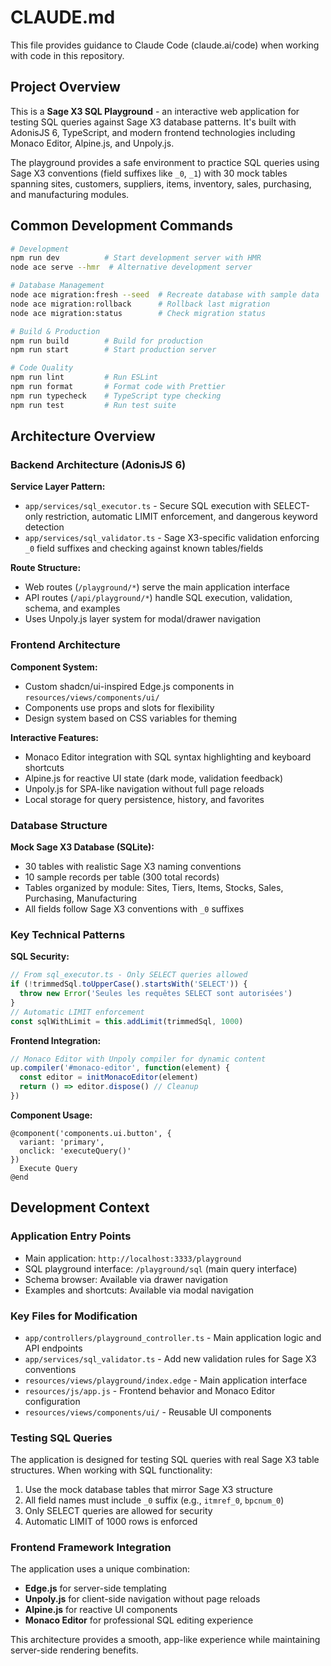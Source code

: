 # CLAUDE.md

This file provides guidance to Claude Code (claude.ai/code) when working with code in this repository.

## Project Overview

This is a **Sage X3 SQL Playground** - an interactive web application for testing SQL queries against Sage X3 database patterns. It's built with AdonisJS 6, TypeScript, and modern frontend technologies including Monaco Editor, Alpine.js, and Unpoly.js.

The playground provides a safe environment to practice SQL queries using Sage X3 conventions (field suffixes like `_0`, `_1`) with 30 mock tables spanning sites, customers, suppliers, items, inventory, sales, purchasing, and manufacturing modules.

## Common Development Commands

```bash
# Development
npm run dev          # Start development server with HMR
node ace serve --hmr  # Alternative development server

# Database Management
node ace migration:fresh --seed  # Recreate database with sample data
node ace migration:rollback      # Rollback last migration
node ace migration:status        # Check migration status

# Build & Production
npm run build        # Build for production
npm run start        # Start production server

# Code Quality
npm run lint         # Run ESLint
npm run format       # Format code with Prettier
npm run typecheck    # TypeScript type checking
npm run test         # Run test suite
```

## Architecture Overview

### Backend Architecture (AdonisJS 6)

**Service Layer Pattern:**
- `app/services/sql_executor.ts` - Secure SQL execution with SELECT-only restriction, automatic LIMIT enforcement, and dangerous keyword detection
- `app/services/sql_validator.ts` - Sage X3-specific validation enforcing `_0` field suffixes and checking against known tables/fields

**Route Structure:**
- Web routes (`/playground/*`) serve the main application interface
- API routes (`/api/playground/*`) handle SQL execution, validation, schema, and examples
- Uses Unpoly.js layer system for modal/drawer navigation

### Frontend Architecture

**Component System:**
- Custom shadcn/ui-inspired Edge.js components in `resources/views/components/ui/`
- Components use props and slots for flexibility
- Design system based on CSS variables for theming

**Interactive Features:**
- Monaco Editor integration with SQL syntax highlighting and keyboard shortcuts
- Alpine.js for reactive UI state (dark mode, validation feedback)
- Unpoly.js for SPA-like navigation without full page reloads
- Local storage for query persistence, history, and favorites

### Database Structure

**Mock Sage X3 Database (SQLite):**
- 30 tables with realistic Sage X3 naming conventions
- 10 sample records per table (300 total records)
- Tables organized by module: Sites, Tiers, Items, Stocks, Sales, Purchasing, Manufacturing
- All fields follow Sage X3 conventions with `_0` suffixes

### Key Technical Patterns

**SQL Security:**
```typescript
// From sql_executor.ts - Only SELECT queries allowed
if (!trimmedSql.toUpperCase().startsWith('SELECT')) {
  throw new Error('Seules les requêtes SELECT sont autorisées')
}
// Automatic LIMIT enforcement
const sqlWithLimit = this.addLimit(trimmedSql, 1000)
```

**Frontend Integration:**
```javascript
// Monaco Editor with Unpoly compiler for dynamic content
up.compiler('#monaco-editor', function(element) {
  const editor = initMonacoEditor(element)
  return () => editor.dispose() // Cleanup
})
```

**Component Usage:**
```edge
@component('components.ui.button', {
  variant: 'primary',
  onclick: 'executeQuery()'
})
  Execute Query
@end
```

## Development Context

### Application Entry Points
- Main application: `http://localhost:3333/playground`
- SQL playground interface: `/playground/sql` (main query interface)
- Schema browser: Available via drawer navigation
- Examples and shortcuts: Available via modal navigation

### Key Files for Modification
- `app/controllers/playground_controller.ts` - Main application logic and API endpoints
- `app/services/sql_validator.ts` - Add new validation rules for Sage X3 conventions
- `resources/views/playground/index.edge` - Main application interface
- `resources/js/app.js` - Frontend behavior and Monaco Editor configuration
- `resources/views/components/ui/` - Reusable UI components

### Testing SQL Queries
The application is designed for testing SQL queries with real Sage X3 table structures. When working with SQL functionality:
1. Use the mock database tables that mirror Sage X3 structure
2. All field names must include `_0` suffix (e.g., `itmref_0`, `bpcnum_0`)
3. Only SELECT queries are allowed for security
4. Automatic LIMIT of 1000 rows is enforced

### Frontend Framework Integration
The application uses a unique combination:
- **Edge.js** for server-side templating
- **Unpoly.js** for client-side navigation without page reloads
- **Alpine.js** for reactive UI components
- **Monaco Editor** for professional SQL editing experience

This architecture provides a smooth, app-like experience while maintaining server-side rendering benefits.